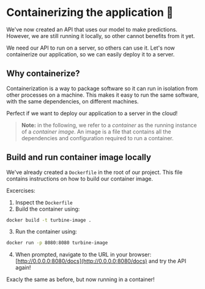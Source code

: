 # Containerizing the application 🐳

We've now created an API that uses our model to make predictions. However, we are still running it locally, so other cannot benefits from it yet. 

We need our API to run on a server, so others can use it.
Let's now containerize our application, so we can easily deploy it to a server.

## Why containerize?

Containerization is a way to package software so it can run in isolation from other processes on a machine. This makes it easy to run the same software, with the same dependencies, on different machines. 

Perfect if we want to deploy our application to a server in the cloud!

> **Note:** in the following, we refer to a *container* as the running instance of a *container image*. An image is a file that contains all the dependencies and configuration required to run a container.

## Build and run container image locally

We've already created a `Dockerfile` in the root of our project. This file contains instructions on how to build our container image.

Excercises:

1. Inspect the `Dockerfile`
2. Build the container using:
```bash
docker build -t turbine-image .
```

3. Run the container using:
```bash
docker run -p 8080:8080 turbine-image
```

4. When prompted, navigate to the URL in your browser: [http://0.0.0.0:8080/docs](http://0.0.0.0:8080/docs) and try the API again!

Exacly the same as before, but now running in a container!
